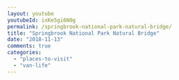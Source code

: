 ```yaml
---
layout: youtube
youtubeId: ixKe5gi6N0g
permalink: /springbrook-national-park-natural-bridge/
title: "Springbrook National Park Natural Bridge"
date: "2018-11-13"
comments: true
categories: 
  - "places-to-visit"
  - "van-life"
---
```


